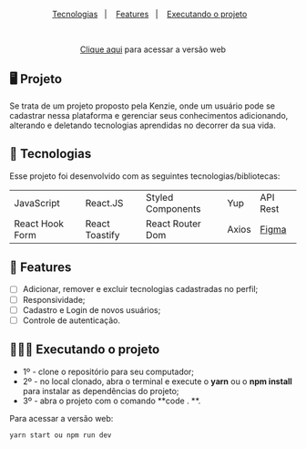 <p align="center">
  <a href="#-tecnologias">Tecnologias</a>&nbsp;&nbsp;&nbsp;|&nbsp;&nbsp;&nbsp;
  <a href="#-features">Features</a>&nbsp;&nbsp;&nbsp;|&nbsp;&nbsp;&nbsp;
  <a href="#-executando-o-projeto">Executando o projeto</a>&nbsp;&nbsp;&nbsp;
</p>

<br>

<p align="center">
  <a href="https://kenzieshop-leomelegari-context-api.vercel.app/" target="_blank">Clique aqui</a> para acessar a versão web
</p>

## 🖥️ Projeto

Se trata de um projeto proposto pela Kenzie, onde um usuário pode se cadastrar nessa plataforma e gerenciar seus conhecimentos adicionando, alterando e deletando tecnologias aprendidas no decorrer da sua vida.

## 📲 Tecnologias

Esse projeto foi desenvolvido com as seguintes tecnologias/bibliotecas:

<table border="0">
 <tr>
<td> JavaScript</td>
<td> React.JS</td>
<td> Styled Components</td>
<td> Yup</td>
<td> API Rest</td>
 </tr>
 <tr>
<td> React Hook Form</td>
<td> React Toastify</td>
<td> React Router Dom</td>
<td> Axios</td>
<td> 
  <a href="https://www.figma.com/file/ccZ4uMlJtuBQISDzCCI1Vq/Kenzie-Hub?node-id=0%3A1/" target="_blank"> Figma </a> 
</td>

 </tr>
</table>

## 🌟 Features

-   [ ] Adicionar, remover e excluir tecnologias cadastradas no perfil;
-   [ ] Responsividade;
-   [ ] Cadastro e Login de novos usuários;
-   [ ] Controle de autenticação.

## 👨🏻‍💻 Executando o projeto

- 1º - clone o repositório para seu computador;
- 2º - no local clonado, abra o terminal e execute o **yarn** ou o **npm install** para instalar as dependências do projeto;
- 3º - abra o projeto com o comando **code . **.

Para acessar a versão web:

```cl
yarn start ou npm run dev
```
